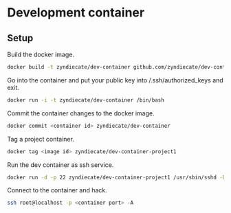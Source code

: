 # Development container

## Setup

Build the docker image.
```bash
docker build -t zyndiecate/dev-container github.com/zyndiecate/dev-container
```

Go into the container and put your public key into /.ssh/authorized_keys and exit.
```bash
docker run -i -t zyndiecate/dev-container /bin/bash
```

Commit the container changes to the docker image.
```bash
docker commit <container id> zyndiecate/dev-container
```

Tag a project container.
```bash
docker tag <image id> zyndiecate/dev-container-project1
```

Run the dev container as ssh service.
```bash
docker run -d -p 22 zyndiecate/dev-container-project1 /usr/sbin/sshd -D
```

Connect to the container and hack.
```bash
ssh root@localhost -p <container port> -A
```
